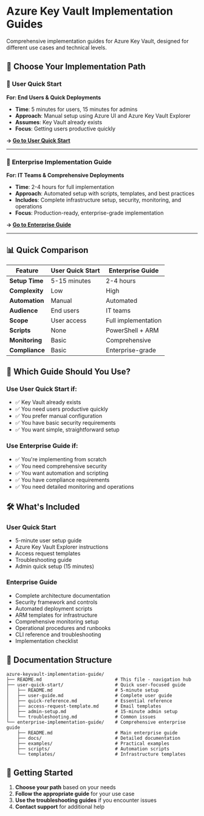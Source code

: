 # Azure Key Vault Implementation Guides

Comprehensive implementation guides for Azure Key Vault, designed for different use cases and technical levels.

## 🚀 Choose Your Implementation Path

### 📱 **User Quick Start**

**For: End Users & Quick Deployments**

- **Time**: 5 minutes for users, 15 minutes for admins
- **Approach**: Manual setup using Azure UI and Azure Key Vault Explorer
- **Assumes**: Key Vault already exists
- **Focus**: Getting users productive quickly

**→ [Go to User Quick Start](user-quick-start/README.md)**

---

### 🏢 **Enterprise Implementation Guide**

**For: IT Teams & Comprehensive Deployments**

- **Time**: 2-4 hours for full implementation
- **Approach**: Automated setup with scripts, templates, and best practices
- **Includes**: Complete infrastructure setup, security, monitoring, and operations
- **Focus**: Production-ready, enterprise-grade implementation

**→ [Go to Enterprise Guide](enterprise-implementation-guide/README.md)**

---

## 📊 **Quick Comparison**

| Feature | User Quick Start | Enterprise Guide |
|---------|------------------|------------------|
| **Setup Time** | 5-15 minutes | 2-4 hours |
| **Complexity** | Low | High |
| **Automation** | Manual | Automated |
| **Audience** | End users | IT teams |
| **Scope** | User access | Full implementation |
| **Scripts** | None | PowerShell + ARM |
| **Monitoring** | Basic | Comprehensive |
| **Compliance** | Basic | Enterprise-grade |

## 🎯 **Which Guide Should You Use?**

### **Use User Quick Start if:**

- ✅ Key Vault already exists
- ✅ You need users productive quickly
- ✅ You prefer manual configuration
- ✅ You have basic security requirements
- ✅ You want simple, straightforward setup

### **Use Enterprise Guide if:**

- ✅ You're implementing from scratch
- ✅ You need comprehensive security
- ✅ You want automation and scripting
- ✅ You have compliance requirements
- ✅ You need detailed monitoring and operations

## 🛠️ **What's Included**

### **User Quick Start**

- 5-minute user setup guide
- Azure Key Vault Explorer instructions
- Access request templates
- Troubleshooting guide
- Admin quick setup (15 minutes)

### **Enterprise Guide**

- Complete architecture documentation
- Security framework and controls
- Automated deployment scripts
- ARM templates for infrastructure
- Comprehensive monitoring setup
- Operational procedures and runbooks
- CLI reference and troubleshooting
- Implementation checklist

## 📄 **Documentation Structure**

```
azure-keyvault-implementation-guide/
├── README.md                           # This file - navigation hub
├── user-quick-start/                   # Quick user-focused guide
│   ├── README.md                       # 5-minute setup
│   ├── user-guide.md                   # Complete user guide
│   ├── quick-reference.md              # Essential reference
│   ├── access-request-template.md      # Email templates
│   ├── admin-setup.md                  # 15-minute admin setup
│   └── troubleshooting.md              # Common issues
└── enterprise-implementation-guide/    # Comprehensive enterprise guide
    ├── README.md                       # Main enterprise guide
    ├── docs/                           # Detailed documentation
    ├── examples/                       # Practical examples
    ├── scripts/                        # Automation scripts
    └── templates/                      # Infrastructure templates
```

## 🚀 **Getting Started**

1. **Choose your path** based on your needs
2. **Follow the appropriate guide** for your use case
3. **Use the troubleshooting guides** if you encounter issues
4. **Contact support** for additional help
